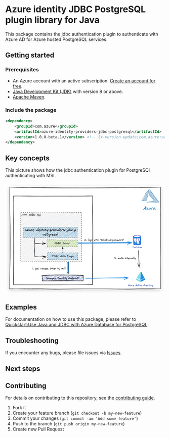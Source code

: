 # Azure identity JDBC PostgreSQL plugin library for Java

This package contains the jdbc authentication plugin to authenticate with Azure AD for Azure hosted PostgreSQL services.

## Getting started

### Prerequisites

- An Azure account with an active subscription. [Create an account for free](https://azure.microsoft.com/free/?WT.mc_id=A261C142F).
- [Java Development Kit (JDK)][jdk] with version 8 or above.
- [Apache Maven](https://maven.apache.org/download.cgi).

### Include the package

[//]: # ({x-version-update-start;com.azure:azure-identity-providers-jdbc-postgresql;current})
```xml
<dependency>
    <groupId>com.azure</groupId>
    <artifactId>azure-identity-providers-jdbc-postgresql</artifactId>
    <version>1.0.0-beta.1</version> <!-- {x-version-update;com.azure:azure-identity-providers-jdbc-postgresql;current} -->
</dependency>
```
[//]: # ({x-version-update-end})

## Key concepts

This picture shows how the jdbc authentication plugin for PostgreSQl authenticating with MSI.

![postgresql_design.png](img/postgresql_design.png)

## Examples
For documentation on how to use this package, please refer to [Quickstart:Use Java and JDBC with Azure Database for PostgreSQL](https://aka.ms/quickstart-jdbc-postgresql).

## Troubleshooting
If you encounter any bugs, please file issues via [Issues](https://github.com/Azure/azure-sdk-for-java/issues).

## Next steps

## Contributing

For details on contributing to this repository, see the [contributing guide](https://github.com/Azure/azure-sdk-for-java/blob/main/CONTRIBUTING.md).

1. Fork it
1. Create your feature branch (`git checkout -b my-new-feature`)
1. Commit your changes (`git commit -am 'Add some feature'`)
1. Push to the branch (`git push origin my-new-feature`)
1. Create new Pull Request


<!-- LINKS -->
[jdk]: https://docs.microsoft.com/java/azure/jdk/

